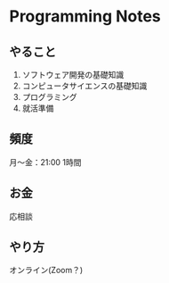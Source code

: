 # Programming Notes

## やること  

1. ソフトウェア開発の基礎知識  
2. コンピュータサイエンスの基礎知識  
3. プログラミング  
4. 就活準備  

## 頻度  

月～金：21:00
1時間

## お金

応相談

## やり方

オンライン(Zoom？)  
